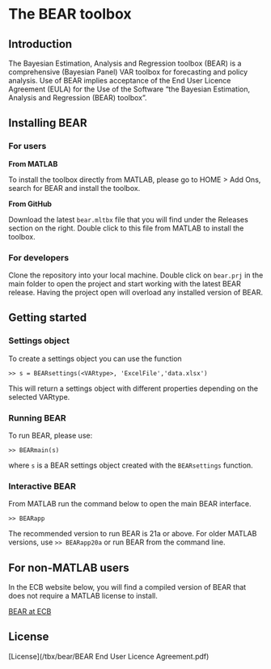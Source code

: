 # The BEAR toolbox
## Introduction
The Bayesian Estimation, Analysis and Regression toolbox (BEAR) is a comprehensive (Bayesian Panel) VAR toolbox for forecasting and policy analysis. Use of BEAR implies acceptance of the End User Licence Agreement (EULA) for the Use of the Software “the Bayesian Estimation, Analysis and Regression (BEAR) toolbox”.
## Installing BEAR
### For users

__**From MATLAB**__

To install the toolbox directly from MATLAB, please go to HOME > Add Ons, search for BEAR and install the toolbox.

__**From GitHub**__

Download the latest `bear.mltbx` file that you will find under the Releases section on the right. Double click to this file from MATLAB to install the toolbox.

### For developers
Clone the repository into your local machine. 
Double click on `bear.prj` in the main folder to open the project and start working with the latest BEAR release. Having the project open will overload any installed version of BEAR.

## Getting started

### Settings object

To create a settings object you can use the function

```
>> s = BEARsettings(<VARtype>, 'ExcelFile','data.xlsx')
```

This will return a settings object with different properties depending on the selected VARtype.

### Running BEAR

To run BEAR, please use:

```
>> BEARmain(s)
```

where `s` is a BEAR settings object created with the `BEARsettings` function.

### Interactive BEAR

From MATLAB run the command below to open the main BEAR interface.

```
>> BEARapp
```

The recommended version to run BEAR is 21a or above. For older MATLAB versions, use `>> BEARapp20a` or run BEAR from the command line.

## For non-MATLAB users

In the ECB website below, you will find a compiled version of BEAR that does not require a MATLAB license to install.

[BEAR at ECB](https://www.ecb.europa.eu/pub/research/working-papers/html/bear-toolbox.en.html)

## License
[License](/tbx/bear/BEAR End User Licence Agreement.pdf)
